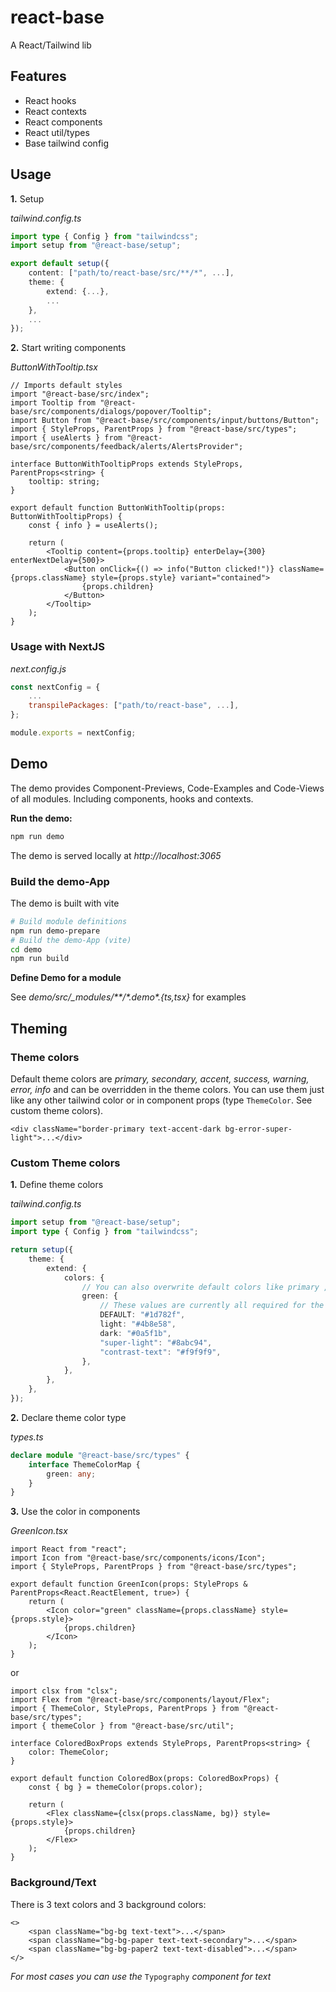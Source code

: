 # react-base

A React/Tailwind lib

## Features

-   React hooks
-   React contexts
-   React components
-   React util/types
-   Base tailwind config

## Usage

**1.** Setup

_tailwind.config.ts_

```ts
import type { Config } from "tailwindcss";
import setup from "@react-base/setup";

export default setup({
    content: ["path/to/react-base/src/**/*", ...],
    theme: {
        extend: {...},
        ...
    },
    ...
});
```

**2.** Start writing components

_ButtonWithTooltip.tsx_

```tsx
// Imports default styles
import "@react-base/src/index";
import Tooltip from "@react-base/src/components/dialogs/popover/Tooltip";
import Button from "@react-base/src/components/input/buttons/Button";
import { StyleProps, ParentProps } from "@react-base/src/types";
import { useAlerts } from "@react-base/src/components/feedback/alerts/AlertsProvider";

interface ButtonWithTooltipProps extends StyleProps, ParentProps<string> {
    tooltip: string;
}

export default function ButtonWithTooltip(props: ButtonWithTooltipProps) {
    const { info } = useAlerts();

    return (
        <Tooltip content={props.tooltip} enterDelay={300} enterNextDelay={500}>
            <Button onClick={() => info("Button clicked!")} className={props.className} style={props.style} variant="contained">
                {props.children}
            </Button>
        </Tooltip>
    );
}
```

### Usage with NextJS

_next.config.js_

```js
const nextConfig = {
    ...
    transpilePackages: ["path/to/react-base", ...],
};

module.exports = nextConfig;
```

## Demo

The demo provides Component-Previews, Code-Examples and Code-Views of all modules. Including components, hooks and contexts.

**Run the demo:**

```bash
npm run demo
```

The demo is served locally at _http://localhost:3065_

### Build the demo-App

The demo is built with vite

```bash
# Build module definitions
npm run demo-prepare
# Build the demo-App (vite)
cd demo
npm run build
```

**Define Demo for a module**

See _demo/src/\_modules/\*\*/\*.demo\*.{ts,tsx}_ for examples

## Theming

### Theme colors

Default theme colors are _primary, secondary, accent, success, warning, error, info_ and can be overridden in the theme colors.
You can use them just like any other tailwind color or in component props (type `ThemeColor`. See custom theme colors).

```tsx
<div className="border-primary text-accent-dark bg-error-super-light">...</div>
```

### Custom Theme colors

**1.** Define theme colors

_tailwind.config.ts_

```ts
import setup from "@react-base/setup";
import type { Config } from "tailwindcss";

return setup({
    theme: {
        extend: {
            colors: {
                // You can also overwrite default colors like primary ,error etc. here
                green: {
                    // These values are currently all required for the theme color to be recognized
                    DEFAULT: "#1d782f",
                    light: "#4b8e58",
                    dark: "#0a5f1b",
                    "super-light": "#8abc94",
                    "contrast-text": "#f9f9f9",
                },
            },
        },
    },
});
```

**2.** Declare theme color type

_types.ts_

```ts
declare module "@react-base/src/types" {
    interface ThemeColorMap {
        green: any;
    }
}
```

**3.** Use the color in components

_GreenIcon.tsx_

```tsx
import React from "react";
import Icon from "@react-base/src/components/icons/Icon";
import { StyleProps, ParentProps } from "@react-base/src/types";

export default function GreenIcon(props: StyleProps & ParentProps<React.ReactElement, true>) {
    return (
        <Icon color="green" className={props.className} style={props.style}>
            {props.children}
        </Icon>
    );
}
```

or

```tsx
import clsx from "clsx";
import Flex from "@react-base/src/components/layout/Flex";
import { ThemeColor, StyleProps, ParentProps } from "@react-base/src/types";
import { themeColor } from "@react-base/src/util";

interface ColoredBoxProps extends StyleProps, ParentProps<string> {
    color: ThemeColor;
}

export default function ColoredBox(props: ColoredBoxProps) {
    const { bg } = themeColor(props.color);

    return (
        <Flex className={clsx(props.className, bg)} style={props.style}>
            {props.children}
        </Flex>
    );
}
```

### Background/Text

There is 3 text colors and 3 background colors:

```tsx
<>
    <span className="bg-bg text-text">...</span>
    <span className="bg-bg-paper text-text-secondary">...</span>
    <span className="bg-bg-paper2 text-text-disabled">...</span>
</>
```

_For most cases you can use the_ `Typography` _component for text_
